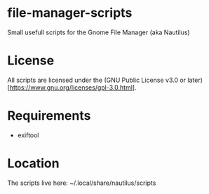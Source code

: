 # file-manager-scripts
Small usefull scripts for the Gnome File Manager (aka Nautilus)

# License
All scripts are licensed under the (GNU Public License v3.0 or later)[https://www.gnu.org/licenses/gpl-3.0.html].



# Requirements
- exiftool


# Location
The scripts live here: ~/.local/share/nautilus/scripts

